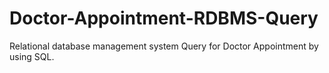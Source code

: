 # Doctor-Appointment-RDBMS-Query
Relational database management system Query for Doctor Appointment by using SQL.
